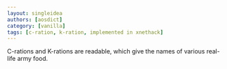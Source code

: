 ```yaml
---
layout: singleidea
authors: [aosdict]
category: [vanilla]
tags: [c-ration, k-ration, implemented in xnethack]
---
```

C-rations and K-rations are readable, which give the names of various real-life army food.
